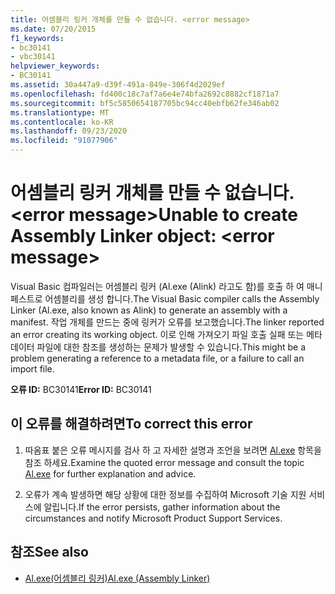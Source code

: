 ```yaml
---
title: 어셈블리 링커 개체를 만들 수 없습니다. <error message>
ms.date: 07/20/2015
f1_keywords:
- bc30141
- vbc30141
helpviewer_keywords:
- BC30141
ms.assetid: 30a447a9-d39f-491a-849e-306f4d2029ef
ms.openlocfilehash: fd400c18c7af7a6e4e74bfa2692c8882cf1871a7
ms.sourcegitcommit: bf5c5850654187705bc94cc40ebfb62fe346ab02
ms.translationtype: MT
ms.contentlocale: ko-KR
ms.lasthandoff: 09/23/2020
ms.locfileid: "91077906"
---
```

# <a name="unable-to-create-assembly-linker-object-error-message"></a><span data-ttu-id="794be-102">어셈블리 링커 개체를 만들 수 없습니다. \<error message></span><span class="sxs-lookup"><span data-stu-id="794be-102">Unable to create Assembly Linker object: \<error message></span></span>

<span data-ttu-id="794be-103">Visual Basic 컴파일러는 어셈블리 링커 (Al.exe (Alink) 라고도 함)를 호출 하 여 매니페스트로 어셈블리를 생성 합니다.</span><span class="sxs-lookup"><span data-stu-id="794be-103">The Visual Basic compiler calls the Assembly Linker (Al.exe, also known as Alink) to generate an assembly with a manifest.</span></span> <span data-ttu-id="794be-104">작업 개체를 만드는 중에 링커가 오류를 보고했습니다.</span><span class="sxs-lookup"><span data-stu-id="794be-104">The linker reported an error creating its working object.</span></span> <span data-ttu-id="794be-105">이로 인해 가져오기 파일 호출 실패 또는 메타데이터 파일에 대한 참조를 생성하는 문제가 발생할 수 있습니다.</span><span class="sxs-lookup"><span data-stu-id="794be-105">This might be a problem generating a reference to a metadata file, or a failure to call an import file.</span></span>  
  
 <span data-ttu-id="794be-106">**오류 ID:** BC30141</span><span class="sxs-lookup"><span data-stu-id="794be-106">**Error ID:** BC30141</span></span>  
  
## <a name="to-correct-this-error"></a><span data-ttu-id="794be-107">이 오류를 해결하려면</span><span class="sxs-lookup"><span data-stu-id="794be-107">To correct this error</span></span>  
  
1. <span data-ttu-id="794be-108">따옴표 붙은 오류 메시지를 검사 하 고 자세한 설명과 조언을 보려면 [Al.exe](../../framework/tools/al-exe-assembly-linker.md) 항목을 참조 하세요.</span><span class="sxs-lookup"><span data-stu-id="794be-108">Examine the quoted error message and consult the topic [Al.exe](../../framework/tools/al-exe-assembly-linker.md) for further explanation and advice.</span></span>  
  
2. <span data-ttu-id="794be-109">오류가 계속 발생하면 해당 상황에 대한 정보를 수집하여 Microsoft 기술 지원 서비스에 알립니다.</span><span class="sxs-lookup"><span data-stu-id="794be-109">If the error persists, gather information about the circumstances and notify Microsoft Product Support Services.</span></span>  
  
## <a name="see-also"></a><span data-ttu-id="794be-110">참조</span><span class="sxs-lookup"><span data-stu-id="794be-110">See also</span></span>

- [<span data-ttu-id="794be-111">Al.exe(어셈블리 링커)</span><span class="sxs-lookup"><span data-stu-id="794be-111">Al.exe (Assembly Linker)</span></span>](../../framework/tools/al-exe-assembly-linker.md)
